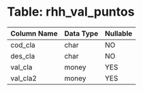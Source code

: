 # Table: rhh_val_puntos

| Column Name | Data Type | Nullable |
|-------------|-----------|----------|
| cod_cla | char | NO |
| des_cla | char | NO |
| val_cla | money | YES |
| val_cla2 | money | YES |
